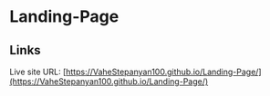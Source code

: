 # Landing-Page

## Links

Live site URL: [https://VaheStepanyan100.github.io/Landing-Page/](https://VaheStepanyan100.github.io/Landing-Page/)
